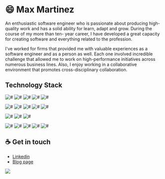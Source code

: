 # :smile: Max Martinez

An enthusiastic software engineer who is passionate about producing high-quality work and has a solid ability for learn, adapt and grow. During the course of my more than ten- year career, I have developed a great capacity for creating software and everything related to the profession.

I've worked for firms that provided me with valuable experiences as a software engineer and as a person as well. Each one involved incredible challenge that allowed me to work on high-performance initiatives across numerous business lines. Also, I enjoy working in a collaborative environment that promotes cross-disciplinary collaboration.

## Technology Stack
![#](https://img.shields.io/static/v1?label=-&message=NodeJS&color=brightgreen)
![#](https://img.shields.io/static/v1?label=-&message=Java&color=brightgreen)
![#](https://img.shields.io/static/v1?label=-&message=Javascript&color=brightgreen)
![#](https://img.shields.io/static/v1?label=-&message=Typescript&color=brightgreen)
![#](https://img.shields.io/static/v1?label=-&message=Swift&color=brightgreen)

![#](https://img.shields.io/static/v1?label=-&message=HTML&color=yellow)
![#](https://img.shields.io/static/v1?label=-&message=CSS&color=yellow)
![#](https://img.shields.io/static/v1?label=-&message=React&color=yellow)
![#](https://img.shields.io/static/v1?label=-&message=ReactQuery&color=yellow)
![#](https://img.shields.io/static/v1?label=-&message=Angular&color=yellow)

![#](https://img.shields.io/static/v1?label=-&message=Nestjs&color=important)
![#](https://img.shields.io/static/v1?label=-&message=Express&color=important)
![#](https://img.shields.io/static/v1?label=-&message=SpringBoot&color=important)

![#](https://img.shields.io/static/v1?label=-&message=Docker&color=blue)
![#](https://img.shields.io/static/v1?label=-&message=GitLabCI/CD&color=blue)
![#](https://img.shields.io/static/v1?label=-&message=Jenkins&color=blue)
![#](https://img.shields.io/static/v1?label=-&message=GitHubWorkflow&color=blue)
![#](https://img.shields.io/static/v1?label=-&message=LambdaFunction&color=blue)



## :coffee: Get in touch
* [Linkedin](https://www.linkedin.com/in/maxmartinezc/)
* [Blog page](https://maxmartinez.dev)




![](https://komarev.com/ghpvc/?username=maxmartinezc&color=green)
